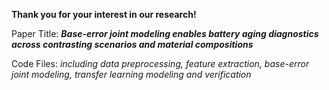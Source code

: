 **Thank you for your interest in our research!**

Paper Title: ***Base-error joint modeling enables battery aging diagnostics across contrasting scenarios and material compositions***


Code Files: *including data preprocessing, feature extraction, base-error joint modeling, transfer learning modeling and verification*
